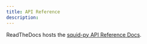 ```yaml
---
title: API Reference
description: 
---
```


ReadTheDocs hosts the [squid-py API Reference Docs](https://squid-py.readthedocs.io/en/latest/).
